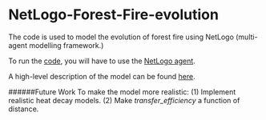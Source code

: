 # NetLogo-Forest-Fire-evolution
The code is used to model the evolution of forest fire using NetLogo (multi-agent modelling framework.)

To run the [code](forest_fire_evolution.nlogo), you will have to use the [NetLogo agent](http://ccl.northwestern.edu/netlogo/models/community/Agent-Based%20Model).

A high-level description of the model can be found [here](fire_evolution_dynamics_explained.PNG).

######Future Work 
To make the model more realistic: (1) Implement realistic heat decay models. (2) Make *transfer_efficiency* a function of distance. 
